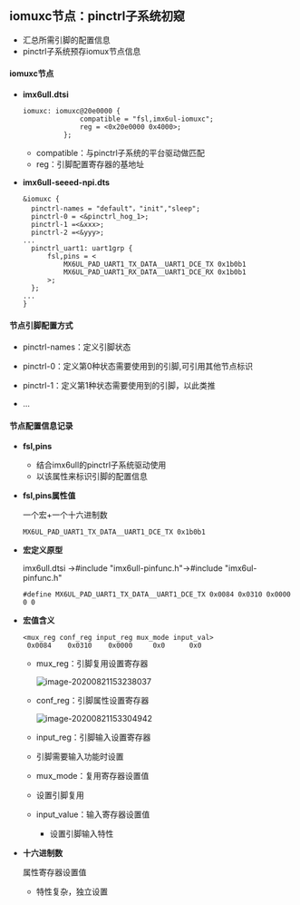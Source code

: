 ## iomuxc节点：pinctrl子系统初窥

- 汇总所需引脚的配置信息
- pinctrl子系统预存iomux节点信息

#### iomuxc节点

- **imx6ull.dtsi**

  ```
  iomuxc: iomuxc@20e0000 {
  				compatible = "fsl,imx6ul-iomuxc";
  				reg = <0x20e0000 0x4000>;
  			};
  ```

  - compatible：与pinctrl子系统的平台驱动做匹配
  - reg：引脚配置寄存器的基地址

- **imx6ull-seeed-npi.dts**

  ```
  &iomuxc {
  	pinctrl-names = "default"，"init","sleep";
  	pinctrl-0 = <&pinctrl_hog_1>;
  	pinctrl-1 =<&xxx>;
  	pinctrl-2 =<&yyy>;
  ...
  	pinctrl_uart1: uart1grp {
  		fsl,pins = <
  			MX6UL_PAD_UART1_TX_DATA__UART1_DCE_TX 0x1b0b1
  			MX6UL_PAD_UART1_RX_DATA__UART1_DCE_RX 0x1b0b1
  		>;
  	};
  ...
  }
  ```

#### 节点引脚配置方式

- pinctrl-names：定义引脚状态

- pinctrl-0：定义第0种状态需要使用到的引脚,可引用其他节点标识
- pinctrl-1：定义第1种状态需要使用到的引脚，以此类推
- ...

#### 节点配置信息记录

- **fsl,pins**

  - 结合imx6ull的pinctrl子系统驱动使用
  - 以该属性来标识引脚的配置信息

- **fsl,pins属性值**

  一个宏+一个十六进制数

  ```
  MX6UL_PAD_UART1_TX_DATA__UART1_DCE_TX 0x1b0b1
  ```

- **宏定义原型**

   imx6ull.dtsi ->#include "imx6ull-pinfunc.h"->\#include "imx6ul-pinfunc.h"

  ```
  #define MX6UL_PAD_UART1_TX_DATA__UART1_DCE_TX 0x0084 0x0310 0x0000 0 0
  ```

- **宏值含义**

  ```
  <mux_reg conf_reg input_reg mux_mode input_val>
   0x0084    0x0310    0x0000     0x0      0x0
  ```

  - mux_reg：引脚复用设置寄存器

    ![image-20200821153238037](C:\Users\admin\AppData\Roaming\Typora\typora-user-images\image-20200821153238037.png)

  - conf_reg：引脚属性设置寄存器

    ![image-20200821153304942](C:\Users\admin\AppData\Roaming\Typora\typora-user-images\image-20200821153304942.png)

  - input_reg：引脚输入设置寄存器
    
  - 引脚需要输入功能时设置
    
  - mux_mode：复用寄存器设置值
    
  - 设置引脚复用
    
  - input_value：输入寄存器设置值
    
    - 设置引脚输入特性

- **十六进制数**

  属性寄存器设置值

  - 特性复杂，独立设置

